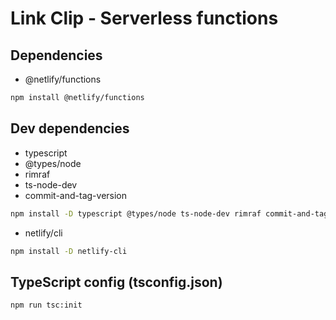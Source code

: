 # Link Clip - Serverless functions

## Dependencies

* @netlify/functions
```bash
npm install @netlify/functions
```

## Dev dependencies

* typescript
* @types/node
* rimraf
* ts-node-dev
* commit-and-tag-version
```bash
npm install -D typescript @types/node ts-node-dev rimraf commit-and-tag-version
```

* netlify/cli
```bash
npm install -D netlify-cli 
```

##  TypeScript config (tsconfig.json)
```bash
npm run tsc:init
```

